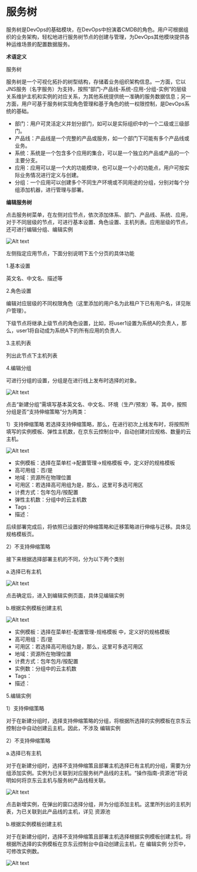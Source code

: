 # 服务树

服务树是DevOps的基础模块，在DevOps中扮演着CMDB的角色。用户可根据组织的业务架构，轻松地进行服务树节点的创建与管理，为DevOps其他模块提供各种运维场景的配置数据服务。

**术语定义**

服务树

服务树是一个可视化拓扑的树型结构，存储着业务组织架构信息。一方面，它以JNS服务（名字服务）为支持，按照“部门-产品线-系统-应用-分组-实例”的层级关系维护主机和实例的对应关系，为其他系统提供统一准确的服务数据信息；另一方面，用户可基于服务树实现角色管理和基于角色的统一权限控制，是DevOps系统的基础。

- 部门：用户可灵活定义并划分部门，如可以是实际组织中的一个二级或三级部门。
- 产品线：产品线是一个完整的产品或服务，如一个部门下可能有多个产品线或业务。
- 系统：系统是一个包含多个应用的集合，可以是一个独立的产品或产品的一个主要分支。
- 应用：应用可以是一个大的功能模块，也可以是一个小的功能点，用户可按实际业务情况进行定义与创建。
- 分组：一个应用可以创建多个不同生产环境或不同用途的分组，分别对每个分组添加机器，进行管理与部署。


**编辑服务树**

点击服务树菜单，在左侧对应节点，依次添加体系、部门、产品线、系统、应用，对于不同层级的节点，可进行基本设置、角色设置、主机列表。应用层级的节点，还可进行编辑分组、编辑实例

![Alt text](https://github.com/jdcloudcom/cn/blob/DevOps/image/DevOps/Operation4.png)

左侧指定应用节点，下面分别说明下五个分页的具体功能

1.基本设置

英文名、中文名、描述等

2.角色设置

编辑对应层级的不同权限角色（这里添加的用户名为此租户下已有用户名，详见账户管理）。

下级节点将继承上级节点的角色设置，比如，将user1设置为系统A的负责人，那么，user1将自动成为系统A下的所有应用的负责人.

3.主机列表

列出此节点下主机列表

4.编辑分组

可进行分组的设置，分组是在进行线上发布时选择的对象。

![Alt text](https://github.com/jdcloudcom/cn/blob/DevOps/image/DevOps/Operation5.png)

点击“新建分组”需填写基本英文名、中文名、环境（生产/预发）等。其中，按照分组是否“支持伸缩策略”分为两类：

1）支持伸缩策略
若选择支持伸缩策略，那么，在进行初次上线发布时，将按照所填写的实例模板、弹性主机数，在京东云控制台中，自动创建对应规格、数量的云主机。

![Alt text](https://github.com/jdcloudcom/cn/blob/DevOps/image/DevOps/Operation6.png)

- 实例模板：选择在菜单栏->配置管理->规格模板 中，定义好的规格模板
- 高可用组：否/是
- 地域：资源所在物理位置
- 可用区：若选择高可用组为是，那么，这里可多选可用区
- 计费方式：包年包月/按配置
- 弹性主机数：分组中的云主机数
- Tags：
- 描述：

后续部署完成后，将依照已设置好的伸缩策略和迁移策略进行伸缩与迁移。具体见规格模板页。

2）不支持伸缩策略

接下来根据选择部署主机的不同，分为以下两个类别

a.选择已有主机

![Alt text](https://github.com/jdcloudcom/cn/blob/DevOps/image/DevOps/Operation7.png)

点击确定后，进入到编辑实例页面，具体见编辑实例

b.根据实例模板创建主机

![Alt text](https://github.com/jdcloudcom/cn/blob/DevOps/image/DevOps/Operation8.png)

- 实例模板：选择在菜单栏-配置管理-规格模板 中，定义好的规格模板
- 高可用组：否/是
- 可用区：若选择高可用组为是，那么，这里可多选可用区
- 地域：资源所在物理位置
- 计费方式：包年包月/按配置
- 实例数：分组中的云主机数
- Tags：
- 描述：


5.编辑实例

1）支持伸缩策略  

对于在新建分组时，选择支持伸缩策略的分组，将根据所选择的实例模板在京东云控制台中自动创建云主机，因此，不涉及 编辑实例

2）不支持伸缩策略

a.选择已有主机

对于在新建分组时，选择不支持伸缩策且部署主机选择已有主机的分组，需要为分组添加实例。实例为已关联到对应服务树产品线的主机。“操作指南-资源池”将说明如何将京东云主机与服务树产品线相关联。

![Alt text](https://github.com/jdcloudcom/cn/blob/DevOps/image/DevOps/Operation9.png)

点击新增实例，在弹出的窗口选择分组，并为分组添加主机。这里所列出的主机列表，为已关联到此产品线的主机，详见 资源池

b.根据实例模板创建主机

对于在新建分组时，选择不支持伸缩策且部署主机选择根据实例模板创建主机，将根据所选择的实例模板在京东云控制台中自动创建云主机，在 编辑实例 分页中，可修改实例数。

![Alt text](https://github.com/jdcloudcom/cn/blob/DevOps/image/DevOps/Operation10.png)
